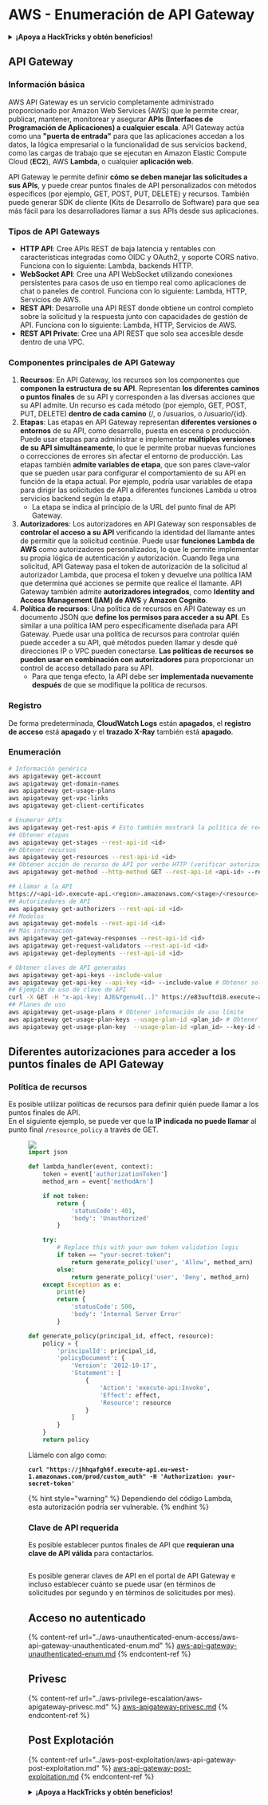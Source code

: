 # AWS - Enumeración de API Gateway

<details>

<summary><strong>¡Apoya a HackTricks y obtén beneficios!</strong></summary>

* Si quieres ver a tu **empresa anunciada en HackTricks** o si quieres acceder a la **última versión de PEASS o descargar HackTricks en PDF** ¡Consulta los [**PLANES DE SUSCRIPCIÓN**](https://github.com/sponsors/carlospolop)!
* Obtén el [**oficial PEASS & HackTricks swag**](https://peass.creator-spring.com)
* Descubre [**The PEASS Family**](https://opensea.io/collection/the-peass-family), nuestra colección de exclusivos [**NFTs**](https://opensea.io/collection/the-peass-family)
* **Únete al** 💬 [**grupo de Discord**](https://discord.gg/hRep4RUj7f) o al [**grupo de telegram**](https://t.me/peass) o **sígueme** en **Twitter** 🐦 [**@carlospolopm**](https://twitter.com/carlospolopm)**.**
* **Comparte tus trucos de hacking enviando PRs a los repositorios de** [**HackTricks**](https://github.com/carlospolop/hacktricks) y [**HackTricks Cloud**](https://github.com/carlospolop/hacktricks-cloud).

</details>

## API Gateway

### Información básica

AWS API Gateway es un servicio completamente administrado proporcionado por Amazon Web Services (AWS) que le permite crear, publicar, mantener, monitorear y asegurar **APIs (Interfaces de Programación de Aplicaciones) a cualquier escala**. API Gateway actúa como una **"puerta de entrada"** para que las aplicaciones accedan a los datos, la lógica empresarial o la funcionalidad de sus servicios backend, como las cargas de trabajo que se ejecutan en Amazon Elastic Compute Cloud (**EC2**), AWS **Lambda**, o cualquier **aplicación web**.

API Gateway le permite definir **cómo se deben manejar las solicitudes a sus APIs**, y puede crear puntos finales de API personalizados con métodos específicos (por ejemplo, GET, POST, PUT, DELETE) y recursos. También puede generar SDK de cliente (Kits de Desarrollo de Software) para que sea más fácil para los desarrolladores llamar a sus APIs desde sus aplicaciones.

### Tipos de API Gateways

* **HTTP API**: Cree APIs REST de baja latencia y rentables con características integradas como OIDC y OAuth2, y soporte CORS nativo. Funciona con lo siguiente: Lambda, backends HTTP.
* **WebSocket API**: Cree una API WebSocket utilizando conexiones persistentes para casos de uso en tiempo real como aplicaciones de chat o paneles de control. Funciona con lo siguiente: Lambda, HTTP, Servicios de AWS.
* **REST API**: Desarrolle una API REST donde obtiene un control completo sobre la solicitud y la respuesta junto con capacidades de gestión de API. Funciona con lo siguiente: Lambda, HTTP, Servicios de AWS.
* **REST API Private**: Cree una API REST que solo sea accesible desde dentro de una VPC.

### Componentes principales de API Gateway

1. **Recursos**: En API Gateway, los recursos son los componentes que **componen la estructura de su API**. Representan **los diferentes caminos o puntos finales** de su API y corresponden a las diversas acciones que su API admite. Un recurso es cada método (por ejemplo, GET, POST, PUT, DELETE) **dentro de cada camino** (/, o /usuarios, o /usuario/{id}.
2. **Etapas**: Las etapas en API Gateway representan **diferentes versiones o entornos** de su API, como desarrollo, puesta en escena o producción. Puede usar etapas para administrar e implementar **múltiples versiones de su API simultáneamente**, lo que le permite probar nuevas funciones o correcciones de errores sin afectar el entorno de producción. Las etapas también **admite variables de etapa**, que son pares clave-valor que se pueden usar para configurar el comportamiento de su API en función de la etapa actual. Por ejemplo, podría usar variables de etapa para dirigir las solicitudes de API a diferentes funciones Lambda u otros servicios backend según la etapa.
   * La etapa se indica al principio de la URL del punto final de API Gateway.
3. **Autorizadores**: Los autorizadores en API Gateway son responsables de **controlar el acceso a su API** verificando la identidad del llamante antes de permitir que la solicitud continúe. Puede usar **funciones Lambda de AWS** como autorizadores personalizados, lo que le permite implementar su propia lógica de autenticación y autorización. Cuando llega una solicitud, API Gateway pasa el token de autorización de la solicitud al autorizador Lambda, que procesa el token y devuelve una política IAM que determina qué acciones se permite que realice el llamante. API Gateway también admite **autorizadores integrados**, como **Identity and Access Management (IAM) de AWS** y **Amazon Cognito**.
4. **Política de recursos**: Una política de recursos en API Gateway es un documento JSON que **define los permisos para acceder a su API**. Es similar a una política IAM pero específicamente diseñada para API Gateway. Puede usar una política de recursos para controlar quién puede acceder a su API, qué métodos pueden llamar y desde qué direcciones IP o VPC pueden conectarse. **Las políticas de recursos se pueden usar en combinación con autorizadores** para proporcionar un control de acceso detallado para su API.
   * Para que tenga efecto, la API debe ser **implementada nuevamente después** de que se modifique la política de recursos.

### Registro

De forma predeterminada, **CloudWatch Logs** están **apagados**, el **registro de acceso** está **apagado** y el **trazado X-Ray** también está **apagado**.

### Enumeración

```bash
# Información genérica
aws apigateway get-account
aws apigateway get-domain-names
aws apigateway get-usage-plans
aws apigateway get-vpc-links
aws apigateway get-client-certificates

# Enumerar APIs
aws apigateway get-rest-apis # Esto también mostrará la política de recursos (si la hay)
## Obtener etapas
aws apigateway get-stages --rest-api-id <id>
## Obtener recursos
aws apigateway get-resources --rest-api-id <id>
## Obtener acción de recurso de API por verbo HTTP (verificar autorizadores y se requiere clave de API)
aws apigateway get-method --http-method GET --rest-api-id <api-id> --resource-id <resource-id>

## Llamar a la API
https://<api-id>.execute-api.<region>.amazonaws.com/<stage>/<resource>
## Autorizadores de API
aws apigateway get-authorizers --rest-api-id <id>
## Modelos
aws apigateway get-models --rest-api-id <id>
## Más información
aws apigateway get-gateway-responses --rest-api-id <id>
aws apigateway get-request-validators --rest-api-id <id>
aws apigateway get-deployments --rest-api-id <id>

# Obtener claves de API generadas
aws apigateway get-api-keys --include-value
aws apigateway get-api-key --api-key <id> --include-value # Obtener solo 1
## Ejemplo de uso de clave de API
curl -X GET -H "x-api-key: AJE&Ygenu4[..]" https://e83uuftdi8.execute-api.us-east-1.amazonaws.com/dev/test
## Planes de uso
aws apigateway get-usage-plans # Obtener información de uso límite
aws apigateway get-usage-plan-keys --usage-plan-id <plan_id> # Obtener valores de texto claro de las claves de API
aws apigateway get-usage-plan-key  --usage-plan-id <plan_id> --key-id <key_id>
```

## Diferentes autorizaciones para acceder a los puntos finales de API Gateway

### Política de recursos

Es posible utilizar políticas de recursos para definir quién puede llamar a los puntos finales de API.\
En el siguiente ejemplo, se puede ver que la **IP indicada no puede llamar** al punto final `/resource_policy` a través de GET.

<figure><img src="../../../.gitbook
### Autorizador Lambda personalizado

Es posible utilizar una función lambda que, en función de un token dado, **devuelva una política IAM** que indique si el usuario está **autorizado para llamar al punto final de la API**.\
Puede configurar cada método de recurso que utilizará el autorizador.

<details>

<summary>Ejemplo de código de Autorizador Lambda</summary>

```python
import json

def lambda_handler(event, context):
    token = event['authorizationToken']
    method_arn = event['methodArn']

    if not token:
        return {
            'statusCode': 401,
            'body': 'Unauthorized'
        }

    try:
        # Replace this with your own token validation logic
        if token == "your-secret-token":
            return generate_policy('user', 'Allow', method_arn)
        else:
            return generate_policy('user', 'Deny', method_arn)
    except Exception as e:
        print(e)
        return {
            'statusCode': 500,
            'body': 'Internal Server Error'
        }

def generate_policy(principal_id, effect, resource):
    policy = {
        'principalId': principal_id,
        'policyDocument': {
            'Version': '2012-10-17',
            'Statement': [
                {
                    'Action': 'execute-api:Invoke',
                    'Effect': effect,
                    'Resource': resource
                }
            ]
        }
    }
    return policy
```

</details>

Llámelo con algo como:

<pre class="language-bash" data-overflow="wrap"><code class="lang-bash"><strong>curl "https://jhhqafgh6f.execute-api.eu-west-1.amazonaws.com/prod/custom_auth" -H 'Authorization: your-secret-token'
</strong></code></pre>

{% hint style="warning" %}
Dependiendo del código Lambda, esta autorización podría ser vulnerable.
{% endhint %}

### Clave de API requerida

Es posible establecer puntos finales de API que **requieran una clave de API válida** para contactarlos.

<figure><img src="../../../.gitbook/assets/image (92).png" alt=""><figcaption></figcaption></figure>

Es posible generar claves de API en el portal de API Gateway e incluso establecer cuánto se puede usar (en términos de solicitudes por segundo y en términos de solicitudes por mes).

## Acceso no autenticado

{% content-ref url="../aws-unauthenticated-enum-access/aws-api-gateway-unauthenticated-enum.md" %}
[aws-api-gateway-unauthenticated-enum.md](../aws-unauthenticated-enum-access/aws-api-gateway-unauthenticated-enum.md)
{% endcontent-ref %}

## Privesc

{% content-ref url="../aws-privilege-escalation/aws-apigateway-privesc.md" %}
[aws-apigateway-privesc.md](../aws-privilege-escalation/aws-apigateway-privesc.md)
{% endcontent-ref %}

## Post Explotación

{% content-ref url="../aws-post-exploitation/aws-api-gateway-post-exploitation.md" %}
[aws-api-gateway-post-exploitation.md](../aws-post-exploitation/aws-api-gateway-post-exploitation.md)
{% endcontent-ref %}

<details>

<summary><strong>¡Apoya a HackTricks y obtén beneficios!</strong></summary>

* Si quieres ver tu **empresa anunciada en HackTricks** o si quieres acceder a la **última versión de PEASS o descargar HackTricks en PDF** ¡Consulta los [**PLANES DE SUSCRIPCIÓN**](https://github.com/sponsors/carlospolop)!
* Obtén el [**oficial PEASS & HackTricks swag**](https://peass.creator-spring.com)
* Descubre [**The PEASS Family**](https://opensea.io/collection/the-peass-family), nuestra colección de exclusivos [**NFTs**](https://opensea.io/collection/the-peass-family)
* **Únete al** 💬 [**grupo de Discord**](https://discord.gg/hRep4RUj7f) o al [**grupo de telegram**](https://t.me/peass) o **sígueme** en **Twitter** 🐦 [**@carlospolopm**](https://twitter.com/carlospolopm).
* **Comparte tus trucos de hacking enviando PR a los repositorios de** [**HackTricks**](https://github.com/carlospolop/hacktricks) y [**HackTricks Cloud**](https://github.com/carlospolop/hacktricks-cloud).

</details>